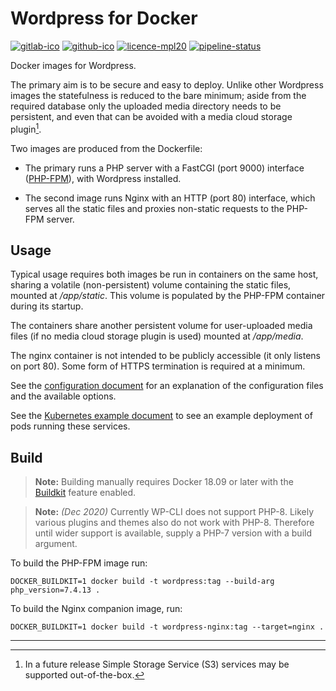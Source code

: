 Wordpress for Docker
====================

[![gitlab-ico]][gitlab-link]
[![github-ico]][github-link]
[![licence-mpl20]](/COPYING)
[![pipeline-status]][pipeline-report]

Docker images for Wordpress.

The primary aim is to be secure and easy to deploy.  Unlike other Wordpress 
images the statefulness is reduced to the bare minimum; aside from the 
required database only the uploaded media directory needs to be persistent, 
and even that can be avoided with a media cloud storage plugin[^1].

Two images are produced from the Dockerfile:

-   The primary runs a PHP server with a FastCGI (port 9000) interface 
    ([PHP-FPM][]), with Wordpress installed.

-   The second image runs Nginx with an HTTP (port 80) interface, which 
    serves all the static files and proxies non-static requests to the 
    PHP-FPM server.


[php-fpm]: https://php-fpm.org/


Usage
-----

Typical usage requires both images be run in containers on the same host, 
sharing a volatile (non-persistent) volume containing the static files, 
mounted at */app/static*. This volume is populated by the PHP-FPM container 
during its startup.

The containers share another persistent volume for user-uploaded media files 
(if no media cloud storage plugin is used) mounted at */app/media*.

The nginx container is not intended to be publicly accessible (it only 
listens on port 80).  Some form of HTTPS termination is required at 
a minimum.

See the [configuration document](/doc/configuration.md) for an explanation 
of the configuration files and the available options.

See the [Kubernetes example document](/doc/k8s-example.md) to see an example 
deployment of pods running these services.


Build
-----

> **Note:** Building manually requires Docker 18.09 or later with the 
> [Buildkit][] feature enabled.

> **Note:** *(Dec 2020)* Currently WP-CLI does not support PHP-8. Likely various plugins and
> themes also do not work with PHP-8. Therefore until wider support is available, supply
> a PHP-7 version with a build argument.

To build the PHP-FPM image run:

```shell
DOCKER_BUILDKIT=1 docker build -t wordpress:tag --build-arg php_version=7.4.13 .
```

To build the Nginx companion image, run:

```shell
DOCKER_BUILDKIT=1 docker build -t wordpress-nginx:tag --target=nginx .
```


---

[^1]: In a future release Simple Storage Service (S3) services may be 
  supported out-of-the-box.

[buildkit]:
  https://docs.docker.com/develop/develop-images/build_enhancements/
  "Build Enhancements for Docker"

[gitlab-ico]:
  https://img.shields.io/badge/GitLab-code.kodo.org.uk-blue.svg?logo=gitlab
  "GitLab"

[gitlab-link]:
  https://code.kodo.org.uk/singing-chimes.co.uk/wordpress
  "Go to the project at code.kodo.org.uk"

[github-ico]:
  https://img.shields.io/badge/GitHub-domsekotill/docker--wordpress-blue.svg?logo=github
  "GitHub"

[github-link]:
  https://github.com/domsekotill/docker-wordpress
  "Go to the project at github.com"

[licence-mpl20]:
  https://img.shields.io/badge/License-MPL--2.0-blue.svg
  "Licence: Mozilla Public License 2.0"

[pipeline-status]:
  https://code.kodo.org.uk/singing-chimes.co.uk/wordpress/badges/main/pipeline.svg

[pipeline-report]:
  https://code.kodo.org.uk/singing-chimes.co.uk/wordpress/pipelines?ref=main
  "Pipelines"
